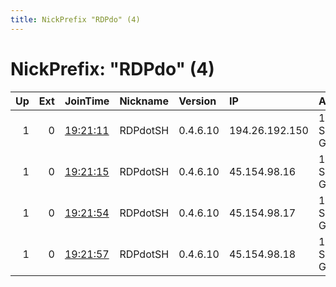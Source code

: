 ```yaml
---
title: NickPrefix "RDPdo" (4)
---
```


# NickPrefix: "RDPdo" (4)

|   Up |   Ext | JoinTime                                                                                              | Nickname   | Version   | IP             | AS                 | CC   |   ORp |   Dirp | OS    | Contact                            |   eFamMembers |
|-----:|------:|:------------------------------------------------------------------------------------------------------|:-----------|:----------|:---------------|:-------------------|:-----|------:|-------:|:------|:-----------------------------------|--------------:|
|    1 |     0 | [19:21:11](https://nusenu.github.io/OrNetStats/w/relay/64E2441E917FADB379755DF4F6C14B4736BC7D72.html) | RDPdotSH   | 0.4.6.10  | 194.26.192.150 | 1337 Services GmbH | de   |   443 |      0 | Linux | email:support rdp.sh url:https://r |            17 |
|    1 |     0 | [19:21:15](https://nusenu.github.io/OrNetStats/w/relay/ABE0B38D178EB49A2BA9070D048D64C34D75EB25.html) | RDPdotSH   | 0.4.6.10  | 45.154.98.16   | 1337 Services GmbH | de   |   443 |      0 | Linux | email:support rdp.sh url:https://r |            17 |
|    1 |     0 | [19:21:54](https://nusenu.github.io/OrNetStats/w/relay/622CDB24589BD6742344AF241C23CF768E53D607.html) | RDPdotSH   | 0.4.6.10  | 45.154.98.17   | 1337 Services GmbH | de   |   443 |      0 | Linux | email:support rdp.sh url:https://r |            17 |
|    1 |     0 | [19:21:57](https://nusenu.github.io/OrNetStats/w/relay/E0BBCEFE12A0C497CB25F13F26813E3C589337D0.html) | RDPdotSH   | 0.4.6.10  | 45.154.98.18   | 1337 Services GmbH | de   |   443 |      0 | Linux | email:support rdp.sh url:https://r |            17 |

